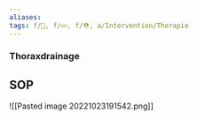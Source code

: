 ```yaml
---
aliases: 
tags: f/🔪, f/💤, f/⛑️, a/Intervention/Therapie
---
```

### Thoraxdrainage

## SOP
![[Pasted image 20221023191542.png]]